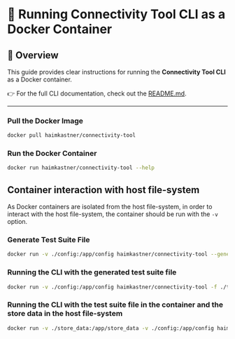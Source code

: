 # 🚀 Running Connectivity Tool CLI as a Docker Container

## 📝 Overview

This guide provides clear instructions for running the **Connectivity Tool CLI** as a Docker container.

👉 For the full CLI documentation, check out the [README.md](https://github.com/haimkastner/connectivity-tool/blob/main/README.md).

---

### Pull the Docker Image

```bash
docker pull haimkastner/connectivity-tool
```

### Run the Docker Container

```bash
docker run haimkastner/connectivity-tool --help
```

## Container interaction with host file-system

As Docker containers are isolated from the host file-system, in order to interact with the host file-system, the container should be run with the `-v` option.

### Generate Test Suite File
```bash
docker run -v ./config:/app/config haimkastner/connectivity-tool --generate-path ./config
```

### Running the CLI with the generated test suite file
```bash
docker run -v ./config:/app/config haimkastner/connectivity-tool -f ./test_suite.yaml
```

### Running the CLI with the test suite file in the container and the store data in the host file-system
```bash
docker run -v ./store_data:/app/store_data -v ./config:/app/config haimkastner/connectivity-tool -f ./config/test_suite.yaml
```
